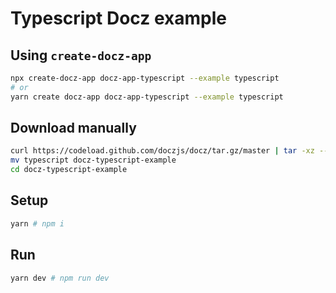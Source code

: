 # Typescript Docz example

## Using `create-docz-app`

```sh
npx create-docz-app docz-app-typescript --example typescript
# or
yarn create docz-app docz-app-typescript --example typescript
```

## Download manually

```sh
curl https://codeload.github.com/doczjs/docz/tar.gz/master | tar -xz --strip=2 docz-master/examples/typescript
mv typescript docz-typescript-example
cd docz-typescript-example
```

## Setup

```sh
yarn # npm i
```

## Run

```sh
yarn dev # npm run dev
```

